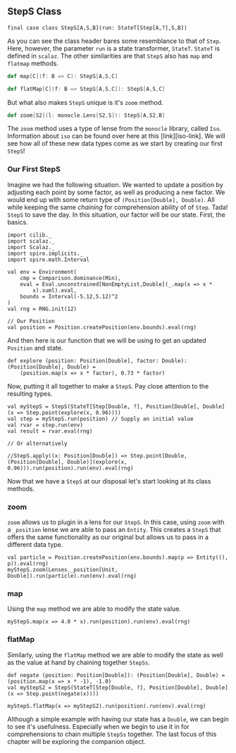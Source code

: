 ## StepS Class

`final case class StepS[A,S,B](run: StateT[Step[A,?],S,B])`

As you can see the class header bares some resemblance to that of `Step`.
Here, however, the parameter `run` is a state transformer, `StateT`.
`StateT` is defined in `scalaz`.
The other similarities are that `StepS` also has `map` and `flatmap` methods.

```scala
def map[C](f: B => C): StepS[A,S,C]

def flatMap[C](f: B => StepS[A,S,C]): StepS[A,S,C]
```

But what also makes `StepS` unique is it's `zoom` method.

```scala
def zoom[S2](l: monocle.Lens[S2,S]): StepS[A,S2,B]
```

The `zoom` method uses a type of lense from the `monocle` library, called `Iso`.
Information about `iso` can be found over here at this [link][iso-link].
We will see how all of these new data types come as we start by creating our first `StepS`!

### Our First StepS

Imagine we had the following situation.
We wanted to update a position by adjusting each point by some factor, as well as producing a new factor.
We would end up with some return type of `(Position[Double], Double)`.
All while keeping the same *chaining* for comprehension ability of of `Step`.
Tada! `StepS` to save the day.
In this situation, our factor will be our state.
First, the basics.

```tut:book:invisible
import cilib._
import scalaz._
import Scalaz._
import spire.implicits._
import spire.math.Interval
```
```tut:book:silent
val env = Environment(
    cmp = Comparison.dominance(Min),
    eval = Eval.unconstrained[NonEmptyList,Double](_.map(x => x *
        x).suml).eval,
    bounds = Interval(-5.12,5.12)^2
)
val rng = RNG.init(12)
```
```tut:book
// Our Position
val position = Position.createPosition(env.bounds).eval(rng)
```

And then here is our function that we will be using to get an updated `Position` and state.

```tut:book
def explore (position: Position[Double], factor: Double): (Position[Double], Double) =
    (position.map(x => x * factor), 0.73 * factor)
```

Now, putting it all together to make a `StepS`.
Pay close attention to the resulting types.

```tut:book
val myStepS = StepS(StateT[Step[Double, ?], Position[Double], Double](x => Step.point(explore(x, 0.96))))
val step = myStepS.run(position) // Supply an initial value
val rvar = step.run(env)
val result = rvar.eval(rng)

// Or alternatively

//StepS.apply((x: Position[Double]) => Step.point[Double, (Position[Double], Double)](explore(x, 0.96))).run(position).run(env).eval(rng)
```

Now that we have a `StepS` at our disposal let's start looking at its class methods.

### zoom

`zoom` allows us to plugin in a lens for our `StepS`.
In this case, using `zoom` with a `_position` lense we are able to pass an `Entity`.
This creates a `StepS` that offers the same functionality as our original but allows us to pass in a different data type.

```tut:book
val particle = Position.createPosition(env.bounds).map(p => Entity((), p)).eval(rng)
myStepS.zoom(Lenses._position[Unit, Double]).run(particle).run(env).eval(rng)
```

### map

Using the `map` method we are able to modify the state value.

```tut:book
myStepS.map(x => 4.0 * x).run(position).run(env).eval(rng)
```

### flatMap

Similarly, using the `flatMap` method we are able to modify the state as well as the value at hand by chaining together `StepSs`.

```tut:book:silent
def negate (position: Position[Double]): (Position[Double], Double) = (position.map(x => x * -1), -1.0)
val myStepS2 = StepS(StateT[Step[Double, ?], Position[Double], Double](x => Step.point(negate(x))))
```
```tut:book:silent
myStepS.flatMap(x => myStepS2).run(position).run(env).eval(rng)
```

Although a simple example with having our state has a `Double`, we can begin to see it's usefulness.
Especially when we begin to use it in for comprehensions to chain multiple `StepSs` together.
The last focus of this chapter will be exploring the companion object.